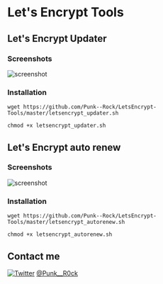 # Let's Encrypt Tools

## Let's Encrypt Updater

### Screenshots

![screenshot](http://i.imgur.com/0uWsWiR.png)

### Installation

```shell
wget https://github.com/Punk--Rock/LetsEncrypt-Tools/master/letsencrypt_updater.sh

chmod +x letsencrypt_updater.sh
```

## Let's Encrypt auto renew

### Screenshots

![screenshot](http://i.imgur.com/VIKSZ7D.png)

### Installation

```shell
wget https://github.com/Punk--Rock/LetsEncrypt-Tools/master/letsencrypt_autorenew.sh

chmod +x letsencrypt_autorenew.sh
```

## Contact me

[![Twitter](https://cdn1.iconfinder.com/data/icons/logotypes/32/twitter-24.png)](https://twitter.com/Punk__R0ck) [@Punk__R0ck](https://twitter.com/Punk__R0ck)
